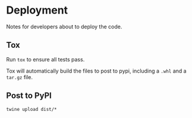 # Deployment	
Notes for developers about to deploy the code.

## Tox
Run `tox` to ensure all tests pass.

Tox will automatically build the files to post to pypi, including a `.whl` and a `tar.gz` file.

## Post to PyPI

`twine upload dist/*`
